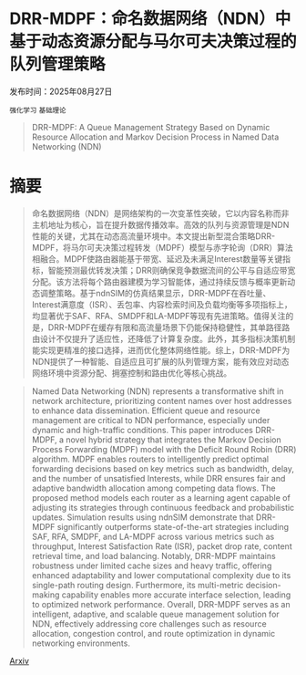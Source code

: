# DRR-MDPF：命名数据网络（NDN）中基于动态资源分配与马尔可夫决策过程的队列管理策略

发布时间：2025年08月27日

`强化学习` `基础理论`

> DRR-MDPF: A Queue Management Strategy Based on Dynamic Resource Allocation and Markov Decision Process in Named Data Networking (NDN)

# 摘要

> 命名数据网络（NDN）是网络架构的一次变革性突破，它以内容名称而非主机地址为核心，旨在提升数据传播效率。高效的队列与资源管理是NDN性能的关键，尤其在动态高流量环境中。本文提出新型混合策略DRR-MDPF，将马尔可夫决策过程转发（MDPF）模型与赤字轮询（DRR）算法相融合。MDPF使路由器能基于带宽、延迟及未满足Interest数量等关键指标，智能预测最优转发决策；DRR则确保竞争数据流间的公平与自适应带宽分配。该方法将每个路由器建模为学习智能体，通过持续反馈与概率更新动态调整策略。基于ndnSIM的仿真结果显示，DRR-MDPF在吞吐量、Interest满意度（ISR）、丢包率、内容检索时间及负载均衡等多项指标上，均显著优于SAF、RFA、SMDPF和LA-MDPF等现有先进策略。值得关注的是，DRR-MDPF在缓存有限和高流量场景下仍能保持稳健性，其单路径路由设计不仅提升了适应性，还降低了计算复杂度。此外，其多指标决策机制能实现更精准的接口选择，进而优化整体网络性能。综上，DRR-MDPF为NDN提供了一种智能、自适应且可扩展的队列管理方案，能有效应对动态网络环境中资源分配、拥塞控制和路由优化等核心挑战。

> Named Data Networking (NDN) represents a transformative shift in network architecture, prioritizing content names over host addresses to enhance data dissemination. Efficient queue and resource management are critical to NDN performance, especially under dynamic and high-traffic conditions. This paper introduces DRR-MDPF, a novel hybrid strategy that integrates the Markov Decision Process Forwarding (MDPF) model with the Deficit Round Robin (DRR) algorithm. MDPF enables routers to intelligently predict optimal forwarding decisions based on key metrics such as bandwidth, delay, and the number of unsatisfied Interests, while DRR ensures fair and adaptive bandwidth allocation among competing data flows. The proposed method models each router as a learning agent capable of adjusting its strategies through continuous feedback and probabilistic updates. Simulation results using ndnSIM demonstrate that DRR-MDPF significantly outperforms state-of-the-art strategies including SAF, RFA, SMDPF, and LA-MDPF across various metrics such as throughput, Interest Satisfaction Rate (ISR), packet drop rate, content retrieval time, and load balancing. Notably, DRR-MDPF maintains robustness under limited cache sizes and heavy traffic, offering enhanced adaptability and lower computational complexity due to its single-path routing design. Furthermore, its multi-metric decision-making capability enables more accurate interface selection, leading to optimized network performance. Overall, DRR-MDPF serves as an intelligent, adaptive, and scalable queue management solution for NDN, effectively addressing core challenges such as resource allocation, congestion control, and route optimization in dynamic networking environments.

[Arxiv](https://arxiv.org/abs/2508.20272)